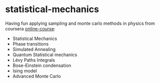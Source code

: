 # statistical-mechanics
Having fun applying sampling and monte carlo methods in physics from coursera [online-course](https://www.coursera.org/learn/statistical-mechanics):
- Statistical Mechanics
- Phase transitions
- Simulated Annealing
- Quantum Statistical mechanics
- Lévy Paths Integrals
- Bose-Einstein condensation
- Ising model
- Advanced Monte Carlo